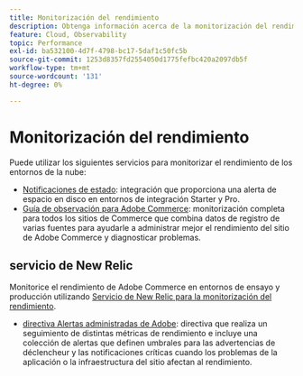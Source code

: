 ```yaml
---
title: Monitorización del rendimiento
description: Obtenga información acerca de la monitorización del rendimiento para Adobe Commerce en la infraestructura en la nube.
feature: Cloud, Observability
topic: Performance
exl-id: ba532100-4d7f-4798-bc17-5daf1c50fc5b
source-git-commit: 1253d8357fd2554050d1775fefbc420a2097db5f
workflow-type: tm+mt
source-wordcount: '131'
ht-degree: 0%

---
```


# Monitorización del rendimiento

Puede utilizar los siguientes servicios para monitorizar el rendimiento de los entornos de la nube:

- [Notificaciones de estado](../integrations/health-notifications.md): integración que proporciona una alerta de espacio en disco en entornos de integración Starter y Pro.
- [Guía de observación para Adobe Commerce](https://experienceleague.adobe.com/docs/commerce-operations/tools/observation-for-adobe-commerce/intro.html): monitorización completa para todos los sitios de Commerce que combina datos de registro de varias fuentes para ayudarle a administrar mejor el rendimiento del sitio de Adobe Commerce y diagnosticar problemas.

## servicio de New Relic

Monitorice el rendimiento de Adobe Commerce en entornos de ensayo y producción utilizando [Servicio de New Relic para la monitorización del rendimiento](new-relic-service.md).

- [directiva Alertas administradas de Adobe](investigate-performance.md#monitor-performance-with-managed-alerts): directiva que realiza un seguimiento de distintas métricas de rendimiento e incluye una colección de alertas que definen umbrales para las advertencias de déclencheur y las notificaciones críticas cuando los problemas de la aplicación o la infraestructura del sitio afectan al rendimiento.

